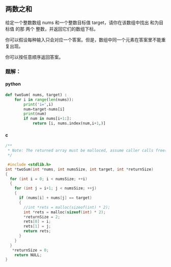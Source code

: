 ## 两数之和

给定一个整数数组 nums 和一个整数目标值 target，请你在该数组中找出 和为目标值 的那 两个 整数，并返回它们的数组下标。

你可以假设每种输入只会对应一个答案。但是，数组中同一个元素在答案里不能重复出现。

你可以按任意顺序返回答案。

### 题解：

#### python

```python
def twoSum( nums, target) :
	for i in range(len(nums)):
		print('i=',i)
		num=target-nums[i]
		print(num)
		if num in nums[i+1:]:
			return [i, nums.index(num,i+1,)]
```

#### c

```c
/**
 * Note: The returned array must be malloced, assume caller calls free().
 */

 #include <stdlib.h>
int *twoSum(int *nums, int numsSize, int target, int *returnSize)
{
  for (int i = 0; i < numsSize; ++i)
  {
    for (int j = i+1; j < numsSize; ++j)
    {
      if (nums[i] + nums[j] == target)
      {
        //int *rets = malloc(sizeof(int) * 2);
        int *rets = malloc(sizeof(int) * 2);
        *returnSize = 2;
        rets[0] = i;
        rets[1] = j;
        return rets;
      }
    }
  }
   *returnSize = 0;
    return NULL;
}
```

